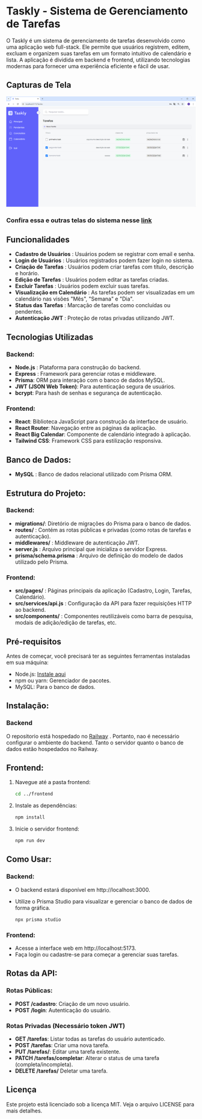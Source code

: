 # Taskly - Sistema de Gerenciamento de Tarefas

O Taskly é um sistema de gerenciamento de tarefas desenvolvido como uma aplicação web full-stack. Ele permite que usuários registrem, editem, excluam e organizem suas tarefas em um formato intuitivo de calendário e lista. A aplicação é dividida em backend e frontend, utilizando tecnologias modernas para fornecer uma experiência eficiente e fácil de usar.
## Capturas de Tela

![Tela Cadastro](/frontend/public/assets/Telas/TelaTarefaslGeral.png)

### Confira essa e outras telas do sistema nesse [link](/frontend/public/assets/Telas/) 

## Funcionalidades

- **Cadastro de Usuários** : Usuários podem se registrar com email e senha.
- **Login de Usuários** : Usuários registrados podem fazer login no sistema.
- **Criação de Tarefas** : Usuários podem criar tarefas com título, descrição e horário.
- **Edição de Tarefas** : Usuários podem editar as tarefas criadas.
- **Excluir Tarefas** : Usuários podem excluir suas tarefas.
- **Visualização em Calendário** : As tarefas podem ser visualizadas em um calendário nas visões "Mês", "Semana" e "Dia".
- **Status das Tarefas** : Marcação de tarefas como concluídas ou pendentes.
- **Autenticação JWT** : Proteção de rotas privadas utilizando JWT.

## Tecnologias Utilizadas

### Backend:

- **Node.js** : Plataforma para construção do backend.
- **Express** : Framework para gerenciar rotas e middleware.
- **Prisma**: ORM para interação com o banco de dados MySQL.
- **JWT (JSON Web Token)**: Para autenticação segura de usuários.
- **bcrypt**: Para hash de senhas e segurança de autenticação.

### Frontend:
- **React**: Biblioteca JavaScript para construção da interface de usuário.
- **React Router**: Navegação entre as páginas da aplicação.
- **React Big Calendar**: Componente de calendário integrado à aplicação.
- **Tailwind CSS**: Framework CSS para estilização responsiva.

## Banco de Dados:
- **MySQL** : Banco de dados relacional utilizado com Prisma ORM.

## Estrutura do Projeto:

### Backend:
- **migrations/**: Diretório de migrações do Prisma para o banco de dados.
- **routes/** : Contém as rotas públicas e privadas (como rotas de tarefas e autenticação).
- **middlewares/** : Middleware de autenticação JWT.
- **server.js** : Arquivo principal que inicializa o servidor Express.
- **prisma/schema.prisma** : Arquivo de definição do modelo de dados utilizado pelo Prisma.

### Frontend:
- **src/pages/** : Páginas principais da aplicação (Cadastro, Login, Tarefas, Calendário).
- **src/services/api.js** : Configuração da API para fazer requisições HTTP ao backend.
- **src/components/** : Componentes reutilizáveis como barra de pesquisa, modais de adição/edição de tarefas, etc.

## Pré-requisitos

Antes de começar, você precisará ter as seguintes ferramentas instaladas em sua máquina:

- Node.js: [Instale aqui](https://nodejs.org/en/download/prebuilt-installer)
- npm ou yarn: Gerenciador de pacotes.
- MySQL: Para o banco de dados.

## Instalação:

### Backend

O repositorio está hospedado no [Railway](https://railway.app/) . Portanto, nao é necessário configurar o ambiente do backend. Tanto o servidor quanto o banco de dados estão hospedados no Railway. 

## Frontend:

1. Navegue até a pasta frontend:

    ```bash
    cd ../frontend
    ```

2. Instale as dependências:

    ```bash
    npm install
    ```
3. Inicie o servidor frontend:

    ```bash
    npm run dev
    ```

## Como Usar:

### Backend:

- O backend estará disponível em http://localhost:3000.

- Utilize o Prisma Studio para visualizar e gerenciar o banco de dados de forma gráfica.

    ```bash
    npx prisma studio
    ```
### Frontend:

- Acesse a interface web em http://localhost:5173.
- Faça login ou cadastre-se para começar a gerenciar suas tarefas.

## Rotas da API:

### Rotas Públicas:

- **POST /cadastro**: Criação de um novo usuário.
- **POST /login**: Autenticação do usuário.

### Rotas Privadas (Necessário token JWT)

- **GET /tarefas**: Listar todas as tarefas do usuário autenticado.
- **POST /tarefas**: Criar uma nova tarefa.
- **PUT /tarefas/**:  Editar uma tarefa existente.
- **PATCH /tarefas/completar**: Alterar o status de uma tarefa (completa/incompleta).
- **DELETE /tarefas/** Deletar uma tarefa.


## Licença

Este projeto está licenciado sob a licença MIT. Veja o arquivo LICENSE para mais detalhes.